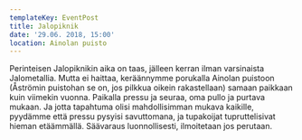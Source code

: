 ```yaml
---
templateKey: EventPost
title: Jalopiknik
date: '29.06. 2018, 15:00'
location: Ainolan puisto
---
```

Perinteisen Jalopiknikin aika on taas, jälleen kerran ilman varsinaista Jalometallia. Mutta ei haittaa, keräännymme porukalla Ainolan puistoon (Åströmin puistohan se on, jos pilkkua oikein rakastellaan) samaan paikkaan kuin viimekin vuonna. Paikalla pressu ja seuraa, oma pullo ja purtava mukaan. Ja jotta tapahtuma olisi mahdollisimman mukava kaikille, pyydämme että pressu pysyisi savuttomana, ja tupakoijat tupruttelisivat hieman etäämmällä. Säävaraus luonnollisesti, ilmoitetaan jos perutaan.
